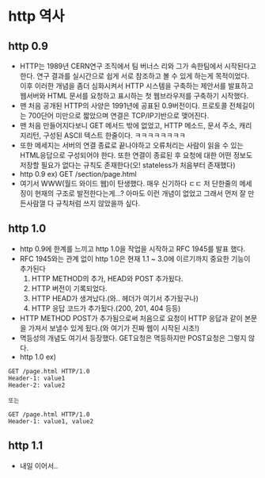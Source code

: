# http 역사

## http 0.9
- HTTP는 1989년 CERN연구 조직에서 팀 버너스 리와 그가 속한팀에서 시작된다고 한다. 연구 결과를 실시간으로 쉽게 서로 참조하고 볼 수 있게 하는게 목적이었다.
이후 이러한 개념을 좀더 심화시켜서 HTTP 시스템을 구축하는 제안서를 발표하고 웹서버와 HTML 문서를 요청하고 표시하는 첫 웹브라우저를 구축하기 시작했다.
- 맨 처음 공개된 HTTP의 사양은 1991년에 공표된 0.9버전이다. 프로토콜 전체길이는 700단어 미만으로 짧았으며 연결은 TCP/IP기반으로 맺어진다.
- 맨 처음 만들어지다보니 GET 메서드 밖에 없었고, HTTP 메소드, 문서 주소, 캐리지리턴, 구성된 ASCII 텍스트 한줄이다. ㅋㅋㅋㅋㅋㅋㅋㅋ
- 또한 메세지는 서버의 연결 종료로 끝나야하고 오류처리는 사람이 읽을 수 있는 HTML응답으로 구성되어야 한다. 또한 연결이 종료된 후 요청에 대한 어떤 정보도 저장할 필요가 없다는 규칙도 존재한다(오! stateless가 처음부터 존재했다)
- http 0.9 ex) GET /section/page.html 
- 여기서 WWW(월드 와이드 웹)이 탄생했다. 매우 신기하다 ㄷㄷ 저 단한줄의 메세징이 현재의 구조로 발전한다는게...? 아마도 이런 개념이 없었고 그래서 먼저 잘 만든사람껄 다 규칙처럼 쓰지 않았을까 싶다. 

## http 1.0
- http 0.9에 한계를 느끼고 http 1.0을 작업을 시작하고 RFC 1945를 발표 했다. 
- RFC 1945와는 관계 없이 http 1.0은 현재 1.1 ~ 3.0에 이르기까지 중요한 기능이 추가된다
    1. HTTP METHOD의 추가, HEAD와 POST 추가됬다.
    2. HTTP 버전이 기록되었다.
    3. HTTP HEAD가 생겨났다.(와.. 헤더가 여기서 추가됬구나)
    4. HTTP 응답 코드가 추가됬다.(200, 201, 404 등등)
- HTTP METHOD POST가 추가됨으로써 처음으로 요청이 HTTP 응답과 같이 본문을 가져서 보낼수 있게 됬다.(와 여기가 진짜 웹이 시작된 시초!)
- 멱등성의 개념도 여기서 등장했다. GET요청은 멱등하지만 POST요청은 그렇지 않다.
- http 1.0 ex)
``` http
GET /page.html HTTP/1.0
Header-1: value1
Header-2: value2
 
또는

GET /page.html HTTP/1.0
Header-1: value1, value2
```

## http 1.1
- 내일 이어서..